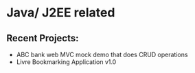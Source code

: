 # Java/ J2EE related

## Recent Projects:
- ABC bank web MVC mock demo that does CRUD operations
- Livre Bookmarking Application v1.0

